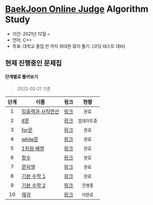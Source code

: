 # [BaekJoon Online Judge](https://www.acmicpc.net/) Algorithm Study
- 기간: 2021년 12월 ~
- 언어: C++
- 목표: 대학교 졸업 전 까지 최대한 많이 풀기. (코딩 테스트 대비)

## 현재 진행중인 문제집
#### 단계별로 풀어보기
> 2022-02-21 기준

|**단계**|**이름**|**링크**|**현황**|
|:-:|-|-|:-:|
|1|[입출력과 사칙연산](https://github.com/klay9502/Learning/tree/406da3fbff4da8e483b3b535313e773940c98e8a/%EB%8B%A8%EA%B3%84%EB%B3%84%20%EB%AC%B8%EC%A0%9C/1_%EC%9E%85%EC%B6%9C%EB%A0%A5%EA%B3%BC%EC%82%AC%EC%B9%99%EC%97%B0%EC%82%B0)|[링크](https://www.acmicpc.net/step/1)|`완료`|
|2|[if문](https://github.com/klay9502/Learning/tree/406da3fbff4da8e483b3b535313e773940c98e8a/%EB%8B%A8%EA%B3%84%EB%B3%84%20%EB%AC%B8%EC%A0%9C/2_if%EB%AC%B8)|[링크](https://www.acmicpc.net/step/4)|`업데이트중`|
|3|[for문](https://github.com/klay9502/Learning/tree/406da3fbff4da8e483b3b535313e773940c98e8a/%EB%8B%A8%EA%B3%84%EB%B3%84%20%EB%AC%B8%EC%A0%9C/3_for%EB%AC%B8)|[링크](https://www.acmicpc.net/step/3)|`완료`|
|4|[while문](https://github.com/klay9502/Learning/tree/406da3fbff4da8e483b3b535313e773940c98e8a/%EB%8B%A8%EA%B3%84%EB%B3%84%20%EB%AC%B8%EC%A0%9C/4_while%EB%AC%B8)|[링크](https://www.acmicpc.net/step/2)|`완료`|
|5|[1차원 배열](https://github.com/klay9502/Learning/tree/406da3fbff4da8e483b3b535313e773940c98e8a/%EB%8B%A8%EA%B3%84%EB%B3%84%20%EB%AC%B8%EC%A0%9C/5_1%EC%B0%A8%EC%9B%90%EB%B0%B0%EC%97%B4)|[링크](https://www.acmicpc.net/step/6)|`완료`|
|6|[함수](https://github.com/klay9502/Learning/tree/406da3fbff4da8e483b3b535313e773940c98e8a/%EB%8B%A8%EA%B3%84%EB%B3%84%20%EB%AC%B8%EC%A0%9C/6_%ED%95%A8%EC%88%98)|[링크](https://www.acmicpc.net/step/5)|`완료`|
|7|[문자열](https://github.com/klay9502/Learning/tree/406da3fbff4da8e483b3b535313e773940c98e8a/%EB%8B%A8%EA%B3%84%EB%B3%84%20%EB%AC%B8%EC%A0%9C/7_%EB%AC%B8%EC%9E%90%EC%97%B4)|[링크](https://www.acmicpc.net/step/7)|`완료`|
|8|[기본 수학 1](https://github.com/klay9502/Learning/tree/master/%EB%8B%A8%EA%B3%84%EB%B3%84%20%EB%AC%B8%EC%A0%9C/08_%EA%B8%B0%EB%B3%B8%EC%88%98%ED%95%991)|[링크](https://www.acmicpc.net/step/8)|`완료`|
|9|[기본 수학 2]()|[링크](https://www.acmicpc.net/step/10)|`진행중`|
|10|[재귀]()|[링크](https://www.acmicpc.net/step/19)|`미완료`|